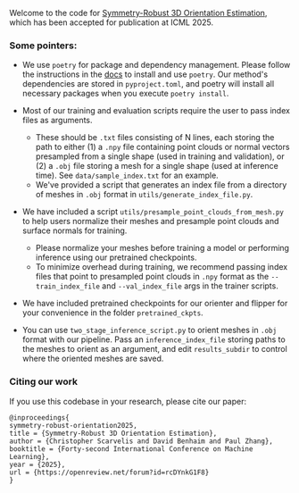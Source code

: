 Welcome to the code for [Symmetry-Robust 3D Orientation Estimation](https://arxiv.org/abs/2410.02101), which has been accepted for publication at ICML 2025.

### Some pointers:

- We use `poetry` for package and dependency management. Please follow the instructions in the [docs](https://python-poetry.org/docs/) to install and use `poetry`. Our method's dependencies are stored in `pyproject.toml`, and poetry will install all necessary packages when you execute `poetry install`.

- Most of our training and evaluation scripts require the user to pass index files as arguments. 
    - These should be `.txt` files consisting of N lines, each storing the path to either (1) a `.npy` file containing point clouds or normal vectors presampled from a single shape (used in training and validation), or (2) a `.obj` file storing a mesh for a single shape (used at inference time). See `data/sample_index.txt` for an example.
    - We've provided a script that generates an index file from a directory of meshes in `.obj` format in `utils/generate_index_file.py`.

- We have included a script `utils/presample_point_clouds_from_mesh.py` to help users normalize their meshes and presample point clouds and surface normals for training. 
    - Please normalize your meshes before training a model or performing inference using our pretrained checkpoints.
    - To minimize overhead during training, we recommend passing index files that point to presampled point clouds in `.npy` format as the `--train_index_file` and `--val_index_file` args in the trainer scripts.

- We have included pretrained checkpoints for our orienter and flipper for your convenience in the folder `pretrained_ckpts`.

- You can use `two_stage_inference_script.py` to orient meshes in `.obj` format with our pipeline. Pass an `inference_index_file` storing paths to the meshes to orient as an argument, and edit `results_subdir` to control where the oriented meshes are saved.

### Citing our work

If you use this codebase in your research, please cite our paper: 

```
@inproceedings{
symmetry-robust-orientation2025, 
title = {Symmetry-Robust 3D Orientation Estimation}, 
author = {Christopher Scarvelis and David Benhaim and Paul Zhang}, 
booktitle = {Forty-second International Conference on Machine Learning}, 
year = {2025}, 
url = {https://openreview.net/forum?id=rcDYnkG1F8} 
}